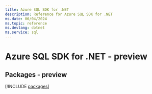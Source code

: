 ```yaml
---
title: Azure SQL SDK for .NET
description: Reference for Azure SQL SDK for .NET
ms.date: 06/04/2024
ms.topic: reference
ms.devlang: dotnet
ms.service: sql
---
```

# Azure SQL SDK for .NET - preview
## Packages - preview
[!INCLUDE [packages](sql-index.md)]